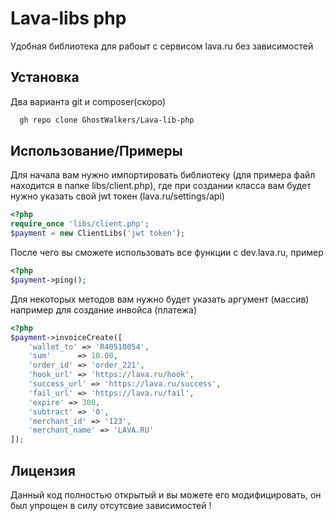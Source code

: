 
# Lava-libs php

Удобная библиотека для рабоыт с сервисом lava.ru без зависимостей 


## Установка

Два варианта git и composer(скоро)

```bash
  gh repo clone GhostWalkers/Lava-lib-php
```
    
## Использование/Примеры
Для начала вам нужно импортировать библиотеку (для примера файл находится в папке libs/client.php), где при создании класса вам будет нужно указать свой jwt токен (lava.ru/settings/api)
```php
<?php
require_once 'libs/client.php';
$payment = new ClientLibs('jwt token');
```
После чего вы сможете использовать все функции с dev.lava.ru, пример 
```php
<?php
$payment->ping();
```
Для некоторых методов вам нужно будет указать аргумент (массив) например для создание инвойса (платежа)
```php
<?php
$payment->invoiceCreate([
    'wallet_to' => 'R40510054',
    'sum'      => 10.00,
    'order_id' => 'order_221',
    'hook_url' => 'https://lava.ru/hook',
    'success_url' => 'https://lava.ru/success',
    'fail_url' => 'https://lava.ru/fail',
    'expire' => 300,
    'subtract' => '0',
    'merchant_id' => '123',
    'merchant_name' => 'LAVA.RU'
]);
```
## Лицензия

Данный код полностью открытый и вы можете его модифицировать, он был упрощен в силу отсутсвие зависимостей !


